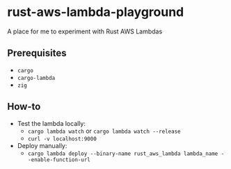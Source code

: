 # rust-aws-lambda-playground
A place for me to experiment with Rust AWS Lambdas

## Prerequisites

- `cargo`
- `cargo-lambda`
- `zig`

## How-to

- Test the lambda locally:
  - `cargo lambda watch` or `cargo lambda watch --release`
  - `curl -v localhost:9000`
- Deploy manually:
  - `cargo lambda deploy --binary-name rust_aws_lambda lambda_name --enable-function-url`
